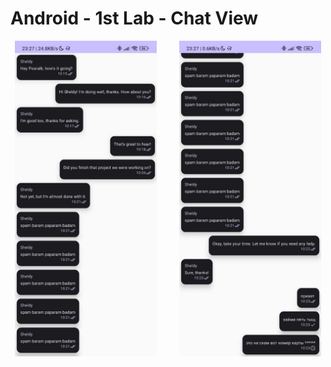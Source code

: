 # Android - 1st Lab - Chat View

<div align="center">
  <img alt="screenshot1" src="./screenshots/1.jpg" width="45%">
&nbsp; &nbsp; &nbsp; &nbsp;
  <img alt="screenshot2" src="./screenshots/2.jpg" width="45%">
</div>
